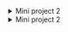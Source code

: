 
<details>
<summary>Mini project 2</summary>
</details>

<details>
<summary>Mini project 2</summary>
## Library Management System

A simple console-based Library Management System in Java that allows users to add, remove, search, and view books. The system supports both physical books and e-books, demonstrating basic Object-Oriented Programming (OOP) principles like encapsulation, inheritance, and polymorphism.

## Features

- Add books (both physical and e-books)
- Remove books
- Search books by title
- View all books

## Classes and Methods

### `Book` Class
The base class representing a book with the following attributes and methods:
- `title`: Title of the book
- `author`: Author of the book
- `ISBN`: ISBN of the book
- Constructor to initialize the attributes
- Getter and setter methods for each attribute
- `displayInformation()` method to display book details

### `PhysicalBook` Class
A subclass of `Book` representing a physical book with an additional attribute:
- `noOfPages`: Number of pages in the book
- Constructor to initialize the attributes, including those of the base class
- Getter and setter methods for the `noOfPages` attribute
- Overridden `displayInformation()` method to display book details, including the number of pages

### `EBook` Class
A subclass of `Book` representing an e-book with an additional attribute:
- `fileSize`: File size of the e-book in MB
- Constructor to initialize the attributes, including those of the base class
- Getter and setter methods for the `fileSize` attribute
- Overridden `displayInformation()` method to display book details, including the file size

### `Library` Class
Manages a collection of `Book` objects with the following methods:
- `addBook(Book book)`: Adds a book to the library if it does not already exist
- `removeBook(String ISBN)`: Removes a book from the library by its ISBN
- `searchBook(String bookTitle)`: Search a book from the library by its title
- `showAllBooks()`: List all books available in the library

## Getting Started

### Prerequisites

- Java Development Kit (JDK) 8 or higher
- A Java IDE or text editor (e.g., IntelliJ IDEA, Eclipse, VS Code)

### Running the Application

1. Clone the repository:
2. Navigate to the project directory
3. Compile the Java files
4. Run the application

## Usage

When you run the application, you will see a menu with the following options:

[0] Exit
[1] Add Physical Book
[2] Add E-Book
[3] Remove Book
[4] Search Book by Title
[5] List All Books

Follow the prompts to interact with the system. Enter the corresponding number to select an option, and provide the required information when prompted.

</details>
